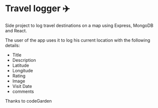 # Travel logger ✈️

Side project to log travel destinations on a map using Express, MongoDB and React.

The user of the app uses it to log his current location with the following details:

* Title
* Description
* Latitude
* Longitude
* Rating
* Image
* Visit Date
* comments

Thanks to codeGarden

